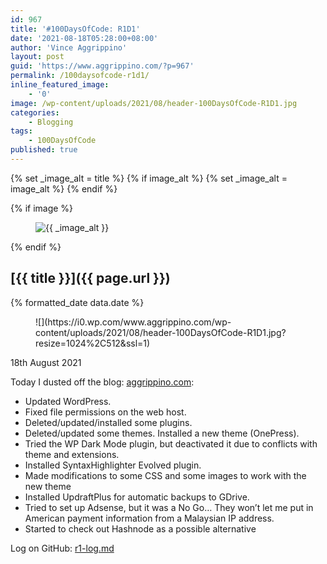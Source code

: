 ```yaml
---
id: 967
title: '#100DaysOfCode: R1D1'
date: '2021-08-18T05:28:00+08:00'
author: 'Vince Aggrippino'
layout: post
guid: 'https://www.aggrippino.com/?p=967'
permalink: /100daysofcode-r1d1/
inline_featured_image:
    - '0'
image: /wp-content/uploads/2021/08/header-100DaysOfCode-R1D1.jpg
categories:
    - Blogging
tags:
    - 100DaysOfCode
published: true
---
```


{% set _image_alt = title %}
{% if image_alt %}
    {% set _image_alt = image_alt %}
{% endif %}

{% if image %}
    <figure class="post__image">
        <img src="{{ image }}" alt="{{ _image_alt }}">
    </figure>
{% endif %}

## [{{ title }}]({{ page.url }})

<p class="post__date">{% formatted_date data.date %}</p>

<figure class="wp-block-image size-large">![](https://i0.wp.com/www.aggrippino.com/wp-content/uploads/2021/08/header-100DaysOfCode-R1D1.jpg?resize=1024%2C512&ssl=1)</figure>18th August 2021

Today I dusted off the blog: [aggrippino.com](https://www.aggrippino.com/):

- Updated WordPress.
- Fixed file permissions on the web host.
- Deleted/updated/installed some plugins.
- Deleted/updated some themes. Installed a new theme (OnePress).
- Tried the WP Dark Mode plugin, but deactivated it due to conflicts with theme and extensions.
- Installed SyntaxHighlighter Evolved plugin.
- Made modifications to some CSS and some images to work with the new theme
- Installed UpdraftPlus for automatic backups to GDrive.
- Tried to set up Adsense, but it was a No Go… They won’t let me put in American payment information from a Malaysian IP address.
- Started to check out Hashnode as a possible alternative

Log on GitHub: [r1-log.md](https://github.com/VAggrippino/100-days-of-code/blob/master/r1-log.md)